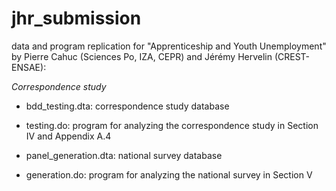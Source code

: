 # jhr_submission
data and program replication for "Apprenticeship and Youth Unemployment" by Pierre Cahuc (Sciences Po, IZA, CEPR) and Jérémy Hervelin (CREST-ENSAE):

<i>Correspondence study</i>
- bdd_testing.dta: correspondence study database
- testing.do: program for analyzing the correspondence study in Section IV and Appendix A.4

- panel_generation.dta: national survey database
- generation.do: program for analyzing the national survey in Section V
